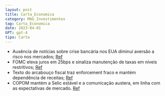 ```yaml
---
layout: post
title: Carta_Economica
category: MAG_Investimentos
tag: Carta_Economica
date: 2023-04-01
GPT: gpt-4
tipo: Carta
---
```


- Ausência de notícias sobre crise bancária nos EUA diminui aversão a risco nos mercados;
<a href="#" onclick="search_on_pdf('inflados; o não cumprimento da meta de resultado primário  Ausência de notícias sobre a crise ')">Ref</a>
- FOMC eleva juros em 25bps e sinaliza manutenção de taxas em níveis restritivos;
<a href="#" onclick="search_on_pdf('inflados; o não cumprimento da meta de resultado primário  Ausência de notícias sobre a crise ')">Ref</a>
- Texto do arcabouço fiscal traz enforcement fraco e mantém dependência de receitas;
<a href="#" onclick="search_on_pdf(' Texto do arcabouço fiscal traz enforcement fraco e mantém dependência de receitas;  COPOM mant')">Ref</a>
- COPOM mantém a Selic estável e a comunicação austera, em linha com as expectativas de mercado.
<a href="#" onclick="search_on_pdf(' Texto do arcabouço fiscal traz enforcement fraco e mantém dependência de receitas;  COPOM mant')">Ref</a>
